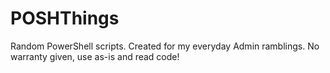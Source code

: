 # POSHThings
Random PowerShell scripts.
Created for my everyday Admin ramblings. 
No warranty given, use as-is and read code!
 

